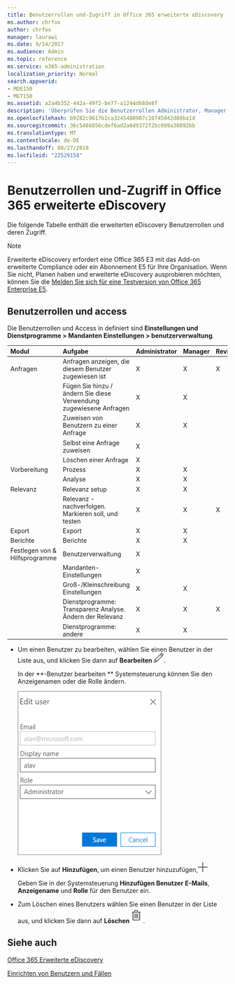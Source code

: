 ```yaml
---
title: Benutzerrollen und-Zugriff in Office 365 erweiterte eDiscovery
ms.author: chrfox
author: chrfox
manager: laurawi
ms.date: 9/14/2017
ms.audience: Admin
ms.topic: reference
ms.service: o365-administration
localization_priority: Normal
search.appverid:
- MOE150
- MET150
ms.assetid: a2a4b352-442a-49f2-be77-a1244d68de8f
description: 'Überprüfen Sie die Benutzerrollen Administrator, Manager und Reviewer und deren Zugriff auf die Module und Aufgaben in Office 365 erweiterte eDiscovery. '
ms.openlocfilehash: b9282c9617b1ca3245480907c10745042d88ba1d
ms.sourcegitcommit: 36c5466056cdef6ad2a8d9372f2bc009a30892bb
ms.translationtype: MT
ms.contentlocale: de-DE
ms.lasthandoff: 08/27/2018
ms.locfileid: "22529158"
---
```

# <a name="user-roles-and-access-in-office-365-advanced-ediscovery"></a>Benutzerrollen und-Zugriff in Office 365 erweiterte eDiscovery

Die folgende Tabelle enthält die erweiterten eDiscovery Benutzerrollen und deren Zugriff.
  
> [!NOTE]
> Erweiterte eDiscovery erfordert eine Office 365 E3 mit das Add-on erweiterte Compliance oder ein Abonnement E5 für Ihre Organisation. Wenn Sie nicht, Planen haben und erweiterte eDiscovery ausprobieren möchten, können Sie die [Melden Sie sich für eine Testversion von Office 365 Enterprise E5](https://go.microsoft.com/fwlink/p/?LinkID=698279). 
  
## <a name="user-roles-and-access"></a>Benutzerrollen und access

Die Benutzerrollen und Access in definiert sind **Einstellungen und Dienstprogramme \> Mandanten Einstellungen \> benutzerverwaltung**.
  
|**Modul**|**Aufgabe**|**Administrator**|**Manager**|**Reviewer**|
|:-----|:-----|:-----|:-----|:-----|
|Anfragen  <br/> | Anfragen anzeigen, die diesem Benutzer zugewiesen ist  <br/> |X  <br/> |X  <br/> |X  <br/> |
|| Fügen Sie hinzu / ändern Sie diese Verwendung zugewiesene Anfragen  <br/> |X  <br/> |X  <br/> ||
|| Zuweisen von Benutzern zu einer Anfrage  <br/> |X  <br/> |X  <br/> ||
|| Selbst eine Anfrage zuweisen  <br/> |X  <br/> |||
||Löschen einer Anfrage  <br/> |X  <br/> |||
|Vorbereitung  <br/> |Prozess  <br/> |X  <br/> |X  <br/> ||
||Analyse  <br/> |X  <br/> |X  <br/> ||
|Relevanz  <br/> |Relevanz setup  <br/> |X  <br/> |X  <br/> ||
||Relevanz - nachverfolgen. Markieren soll, und testen  <br/> |X  <br/> |X  <br/> |X  <br/> |
|Export  <br/> |Export  <br/> |X  <br/> |X  <br/> ||
|Berichte  <br/> |Berichte  <br/> |X  <br/> |X  <br/> ||
|Festlegen von &amp; Hilfsprogramme  <br/> |Benutzerverwaltung  <br/> |X  <br/> |||
||Mandanten-Einstellungen  <br/> |X  <br/> |||
||Groß-/Kleinschreibung Einstellungen  <br/> |X  <br/> |X  <br/> ||
||Dienstprogramme: Transparenz Analyse. Ändern der Relevanz  <br/> |X  <br/> |X  <br/> |X  <br/> |
||Dienstprogramme: andere  <br/> |X  <br/> |X  <br/> ||
   
- Um einen Benutzer zu bearbeiten, wählen Sie einen Benutzer in der Liste aus, und klicken Sie dann auf **Bearbeiten** ![Bearbeitungssymbol](media/3d613660-7602-4df2-bdb9-14e9ca2f9cf2.png).
    
    In der **-Benutzer bearbeiten ** Systemsteuerung können Sie den Anzeigenamen oder die Rolle ändern. 
    
    ![Screnn Screenshot der Bearbeitungsbereich für Benutzer in der Benutzerverwaltung](media/a939f86b-9c88-4543-a560-6d33a9af90f9.png)
  
- Klicken Sie auf **Hinzufügen**, um einen Benutzer hinzuzufügen,![Symbol hinzufügen](media/c2dd8b3a-5a22-412c-a7fa-143f5b2b5612.png)
  
    Geben Sie in der Systemsteuerung **Hinzufügen Benutzer** **E-Mails**, **Anzeigename** und **Rolle** für den Benutzer ein. 
    
- Zum Löschen eines Benutzers wählen Sie einen Benutzer in der Liste aus, und klicken Sie dann auf **Löschen**![Löschsymbol](media/87565fbb-5147-4f22-9ed7-1c18ce664392.png).
    
## <a name="see-also"></a>Siehe auch

[Office 365 Erweiterte eDiscovery](office-365-advanced-ediscovery.md)
  
[Einrichten von Benutzern und Fällen](set-up-users-and-cases-in-advanced-ediscovery.md)

